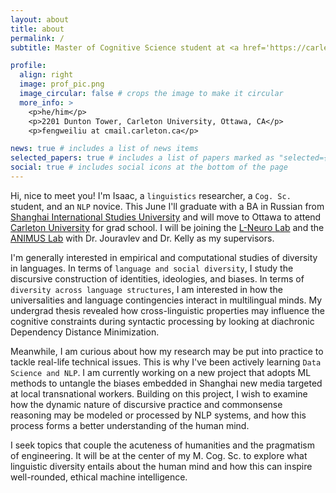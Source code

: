 ```yaml
---
layout: about
title: about
permalink: /
subtitle: Master of Cognitive Science student at <a href='https://carleton.ca/cognitivescience/'>Carleton U</a>

profile:
  align: right
  image: prof_pic.png
  image_circular: false # crops the image to make it circular
  more_info: >
    <p>he/him</p>
    <p>2201 Dunton Tower, Carleton University, Ottawa, CA</p>
    <p>fengweiliu at cmail.carleton.ca</p>

news: true # includes a list of news items
selected_papers: true # includes a list of papers marked as "selected={true}"
social: true # includes social icons at the bottom of the page
---
```


Hi, nice to meet you! I'm Isaac, a `linguistics` researcher, a `Cog. Sc.` student, and an `NLP` novice. This June I'll graduate with a BA in Russian from [Shanghai International Studies University](https://en.shisu.edu.cn/) and will move to Ottawa to attend [Carleton University](https://carleton.ca/) for grad school. I will be joining the [L-Neuro Lab](https://www.olessiajouravlev.com/) and the [ANIMUS Lab](https://carleton.ca/animus/) with Dr. Jouravlev and Dr. Kelly as my supervisors.

I'm generally interested in empirical and computational studies of diversity in languages. In terms of `language and social diversity`, I study the discursive construction of identities, ideologies, and biases. In terms of `diversity across language structures`, I am interested in how the universalities and language contingencies interact in multilingual minds. My undergrad thesis revealed how cross-linguistic properties may influence the cognitive constraints during syntactic processing by looking at diachronic Dependency Distance Minimization.

Meanwhile, I am curious about how my research may be put into practice to tackle real-life technical issues. This is why I've been actively learning `Data Science and NLP`. I am currently working on a new project that adopts ML methods to untangle the biases embedded in Shanghai new media targeted at local transnational workers. Building on this project, I wish to examine how the dynamic nature of discursive practice and commonsense reasoning may be modeled or processed by NLP systems, and how this process forms a better understanding of the human mind.

I seek topics that couple the acuteness of humanities and the pragmatism of engineering. It will be at the center of my M. Cog. Sc. to explore what linguistic diversity entails about the human mind and how this can inspire well-rounded, ethical machine intelligence.